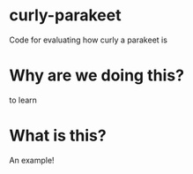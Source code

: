 # curly-parakeet
Code for evaluating how curly a parakeet is

# Why are we doing this?
to learn

# What is this?
An example!


